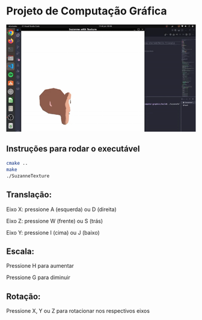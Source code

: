 # Projeto de Computação Gráfica

![Resultado do desafio](./desafio-m3-eduarda_pinheiro.gif)

## Instruções para rodar o executável

```bash
cmake ..
make
./SuzanneTexture
```


## Translação:

Eixo X: pressione A (esquerda) ou D (direita)

Eixo Z: pressione W (frente) ou S (trás)

Eixo Y: pressione I (cima) ou J (baixo)

## Escala:

Pressione H para aumentar

Pressione G para diminuir

## Rotação:

Pressione X, Y ou Z para rotacionar nos respectivos eixos